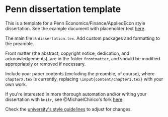 # Penn dissertation template

This is a template for a Penn Economics/Finance/AppliedEcon style dissertation. See the example document with placeholder text [here](https://pennecon.github.io/DissertationTemplate/dissertation.pdf).

The main file is `dissertation.tex`. Add custom packages and formatting to the preamble. 

Front matter (the abstract, copyright notice, dedication, and acknowledgements), are in the folder `frontmatter`, and should be modified appropriately or removed if necessary.

Include your paper contents (excluding the preamble, of course), where `chapterX.tex` is currently, replacing `\input{content/chapter1.tex}` with your own work.

If you're interested in more thorough automation and/or writing your dissertation with `knitr`, see @MichaelChirico's fork [here](https://github.com/MichaelChirico/DissertationTemplate).

Check the [university's style guidelines](http://guides.library.upenn.edu/dissertation_manual/formatting) to adjust for changes.
